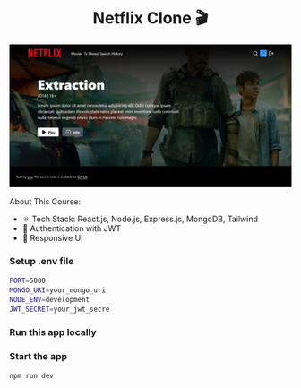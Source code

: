 
<h1 align="center"> Netflix Clone 🎬</h1>

![Demo App](/frontend/public/screenshot-preview.png)


About This Course:

-   ⚛️ Tech Stack: React.js, Node.js, Express.js, MongoDB, Tailwind
-   🔐 Authentication with JWT
-   📱 Responsive UI


### Setup .env file

```bash
PORT=5000
MONGO_URI=your_mongo_uri
NODE_ENV=development
JWT_SECRET=your_jwt_secre

```

### Run this app locally


### Start the app

```shell
npm run dev
```





